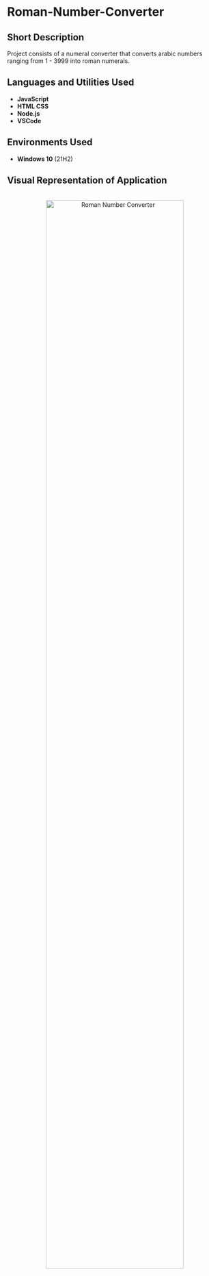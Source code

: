 # Roman-Number-Converter
<h2>Short Description</h2>
Project consists of a numeral converter that converts arabic numbers ranging from 1 - 3999 into roman numerals.
<br />


<h2>Languages and Utilities Used</h2>

- <b>JavaScript</b>
- <b>HTML CSS</b>
- <b>Node.js</b>
- <b>VSCode</b>


<h2>Environments Used </h2>

- <b>Windows 10</b> (21H2)

<h2>Visual Representation of Application</h2>
<p align="center">
<br/>
<img src="https://imgur.com/XVNw6LF.png" height="80%" width="80%" alt="Roman Number Converter"/>
<br />
</p>

